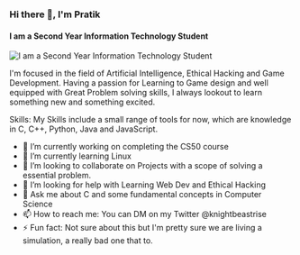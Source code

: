 ### Hi there 👋, I'm Pratik 
#### I am a Second Year Information Technology Student
![I am a Second Year Information Technology Student](https://www.canva.com/design/DAFKazYBpzo/view)

I'm focused in the field of Artificial Intelligence, Ethical Hacking and Game Development. Having a passion for Learning to Game design and well equipped with Great Problem solving skills, I always lookout to learn something new and something excited.

Skills: My Skills include a small range of tools for now, which are knowledge in C, C++, Python, Java and JavaScript. 

- 🔭 I’m currently working on completing the CS50 course 
- 🌱 I’m currently learning Linux 
- 👯 I’m looking to collaborate on Projects with a scope of solving a essential problem. 
- 🤔 I’m looking for help with Learning Web Dev and Ethical Hacking 
- 💬 Ask me about C and some fundamental concepts in Computer Science 
- 📫 How to reach me: You can DM on my Twitter @knightbeastrise 
- ⚡ Fun fact: Not sure about this but I'm pretty sure we are living a simulation, a really bad one that to. 






